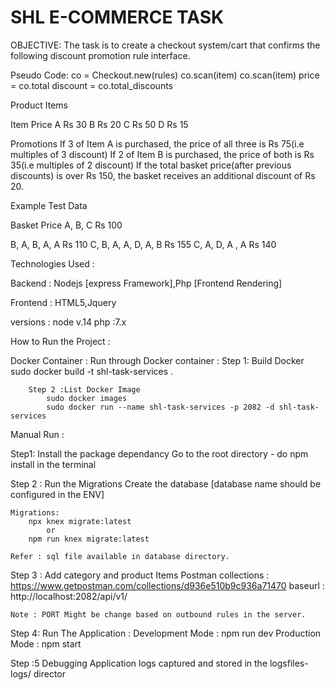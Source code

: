 # SHL E-COMMERCE TASK 
OBJECTIVE:
The task is to create a checkout system/cart that confirms the following discount promotion rule interface.

Pseudo Code:
co = Checkout.new(rules)
co.scan(item)
co.scan(item)
price = co.total
discount = co.total_discounts

Product Items

Item Price
A Rs 30
B Rs 20
C Rs 50
D Rs 15

Promotions
    If 3 of Item A is purchased, the price of all three is Rs 75(i.e multiples of 3 discount)
    If 2 of Item B is purchased, the price of both is Rs 35(i.e multiples of 2 discount)
    If the total basket price(after previous discounts) is over Rs 150, the basket receives an
additional discount of Rs 20.

Example Test Data

Basket Price
A, B, C Rs 100

B, A, B, A, A Rs 110
C, B, A, A, D, A, B Rs 155
C, A, D, A , A Rs 140


Technologies Used :

Backend : 
    Nodejs [express Framework],Php [Frontend Rendering]

Frontend : 
    HTML5,Jquery

versions : 
    node v.14
    php :7.x

How to Run the Project : 

Docker Container :
    Run through Docker container :
        Step 1: Build Docker
            sudo docker build -t shl-task-services .

        Step 2 :List Docker Image
            sudo docker images
            sudo docker run --name shl-task-services -p 2082 -d shl-task-services

Manual Run :

Step1: Install the package dependancy
    Go to the root directory - do npm install in the terminal

Step 2 : Run the Migrations
    Create the database [database name should be configured in the ENV]
    
    Migrations:
        npx knex migrate:latest 
            or
        npm run knex migrate:latest

    Refer : sql file available in database directory.

Step 3 : Add category and product Items 
    Postman collections : https://www.getpostman.com/collections/d936e510b9c936a71470
    baseurl : http://localhost:2082/api/v1/

    Note : PORT Might be change based on outbound rules in the server.

Step 4: Run The Application :
    Development Mode : 
        npm run dev
    Production Mode :
        npm start

Step :5 Debugging 
    Application logs captured and stored in the logsfiles- logs/ director